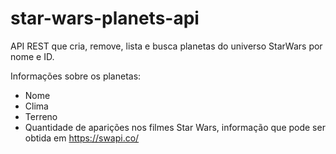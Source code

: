 # star-wars-planets-api

API REST que cria, remove, lista e busca planetas do universo StarWars por nome e ID.

Informações sobre os planetas:
* Nome
* Clima
* Terreno
* Quantidade de aparições nos filmes Star Wars, informação que pode ser obtida em https://swapi.co/
